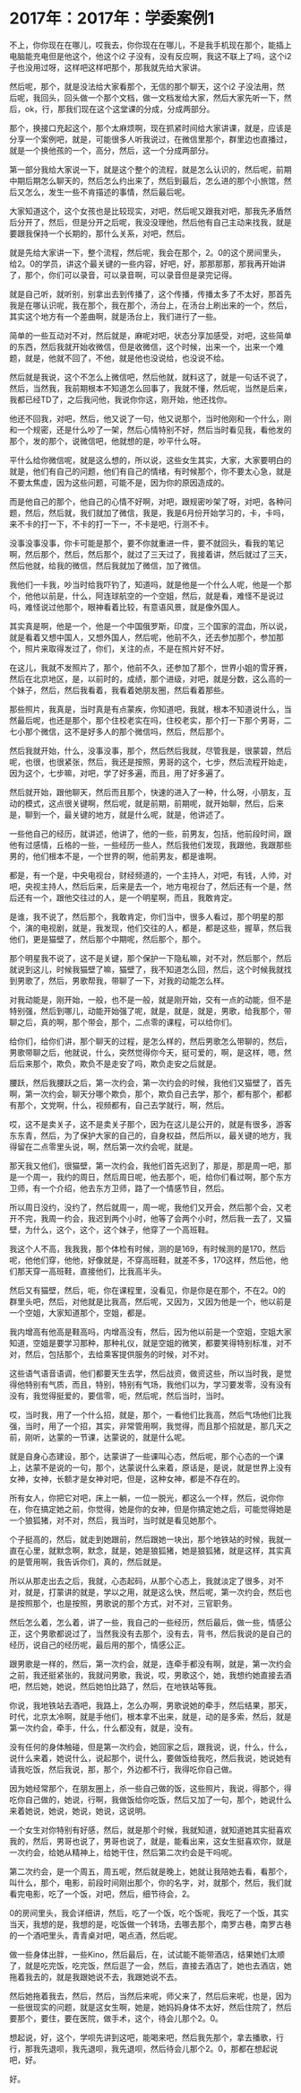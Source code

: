 # 2017年：2017年：学委案例1

不上，你你现在在哪儿，哎我去，你你现在在哪儿，不是我手机现在那个，能插上电脑能充电但是他这个，他这个i2 子没有，没有反应啊，我这不联上了吗，这个i2 子也没用过呀，这样吧这样吧那个，那我就先给大家讲。

然后呢，那个，就是没法给大家看那个，无信的那个聊天，这个i2 子没法用，然后呢，我回头，回头做一个那个文档，做一文档发给大家，然后大家先听一下，然后，ok，行，那我们现在这个这堂课的分成，分成两部分。

那个，换接口充起这个，那个太麻烦啊，现在抓紧时间给大家讲课，就是，应该是分享一个案例吧，就是，可能很多人听我说过，在微信里那个，群里边也直播过，就是一个换他孩的一个，高分，然后，这一个分成两部分。

第一部分我给大家说一下，就是这个整个的流程，就是怎么认识的，然后呢，前期中期后期怎么聊天的，然后怎么约出来了，然后到最后，怎么进的那个小旅馆，然后又怎么，发生一些不肯描述的事情，然后最后呢。

大家知道这个，这个女孩也是比较现实，对吧，然后呢又跟我对吧，那我先矛盾然后分开了，然后，但是分开之后呢，我没没理他，然后他有自己主动来找我，就是要跟我保持一个长期的，那什么关系，对吧，然后。

就是先给大家讲一下，整个流程，然后呢，我会在那个，2。0的这个房间里头，给2。0的学员，讲这个最关键的一些内容，好吧，好，那那那那，那我再开始讲了，那个，你们可以录音，可以录音啊，可以录音但是录完记得。

就是自己听，就听别，别拿出去到传播了，这个传播，传播太多了不太好，那首先我是在哪认识呢，我在那个，我在那个，汤台上，在汤台上刷出来的一个，然后，其实这个地方有一个差曲啊，就是汤台上，我们进行了一些。

简单的一些互动对不对，然后就是，麻呢对吧，状态分享加感受，对吧，这些简单的东西，然后我就开始收微信，但是收微信，这个时候，出来一个，出来一个难题，就是，他就不回了，不他，就是他也没说给，也没说不给。

然后就是我说，这个不怎么上微信吧，然后他就，就料这了，就是一句话不说了，然后，当然我，我前期根本不知道怎么回事了，我就不懂，然后呢，当然是后来，我都已经TD了，之后我问他，我说你你这，刚开始，他还找你。

他还不回我，对吧，然后，他又说了一句，他又说那个，当时他刚和一个什么，刚和一个规密，还是什么吵了一架，然后心情特别不好，然后当时看见我，看他发的那个，发的那个，说微信吧，他就想的是，吵平什么呀。

平什么给你微信呢，就是这么想的，所以说，这些女生其实，大家，大家要明白的就是，他们有自己的问题，他们有自己的情绪，有时候那个，你不要太心急，就是不要太焦虚，因为这些问题，可能不是，因为你的原因造成的。

而是他自己的那个，他自己的心情不好啊，对吧，跟规密吵架了呀，对吧，各种问题，然后，然后就，我们就加了微信，我是，我是6月份开始学习的，卡，卡吗，来不卡的打一下，不卡的打一下一，不卡是吧，行测不卡。

没事没事没事，你卡可能是那个，要不你就重进一件，要不就回头，看我的笔记啊，然后那个，然后，然后那个，就过了三天过了，我接着讲，然后就过了三天，然后他就，给我的微信，然后我就加了微信，加了微信。

我他们一卡我，吵当时给我吓钓了，知道吗，就是他是一个什么人呢，他是一个那个，他他以前是，什么，阿连球航空的一个空姐，然后，就是看，难怪不是说过吗，难怪说过他那个，眼神看着比较，有意语风景，就是像外国人。

其实真是啊，他是一个，他是一个中国俄罗斯，印度，三个国家的混血，所以说，就是看着又想中国人，又想外国人，然后呢，他前不久，还去参加那个，参加那个，照片来取得发过了，你们，关注的点，不是在照片好不好。

在这儿，我就不发照片了，那个，他前不久，还参加了那个，世界小姐的雪牙赛，然后在北京地区，是，以前时的，成绩，那个进级，对吧，就是分数，这么高的一个妹子，然后，然后我看着，我看着她朋友圈，然后看着那些。

那些照片，我真是，当时真是有点蒙疾，你知道吧，我就，根本不知道说什么，当然最后呢，也还是那个，那个住校老实在吗，住校老实，那个打一下那个男哥，二七小那个微信，这不是好多人的那个微信吗，然后，然后那个。

然后我就开始，什么，没事没事，那个，然后然后我就，尽管我是，很蒙碧，然后呢，也很，也很紧张，然后，我还是按照，男哥的这个，七步，然后流程开始走，因为这个，七步嘛，对吧，学了好多遍，而且，用了好多遍了。

然后就开始，跟他聊天，然后而且那个，快速的进入了一种，什么呀，小朋友，互动的模式，这点很关键啊，然后呢，就是前期，前期呢，就开始聊，然后，后来是，聊到一个，最关键的地方，就是什么呢，就是，他讲述了。

一些他自己的经历，就讲述，他讲了，他的一些，前男友，包括，他前段时间，跟他有过感情，丘格的一些，一些经历一些人，然后我他们发现，我跟他，我跟那些男的，他们根本不是，一个世界的啊，他前男友，都是谁啊。

都是，有一个是，中央电视台，财经频道的，一个主持人，对吧，有钱，人帅，对吧，央视主持人，然后后来，后来是去一个，地方电视台了，然后还有一个是，然后还有一个，跟他交往过的人，是一个明星啊，而且，我敢肯定。

是谁，我不说了，然后那个，我敢肯定，你们当中，很多人看过，那个明星的那个，演的电视剧，就是，我发现，他们交往的人，都是，都是这些，握草，然后我他们，更是猫壁了，然后那个中期呢，然后那个，那个。

那个明星我不说了，这不是关键，那个保护一下隐私嘛，对不对，然后那个，然后就说到这儿，时候我猫壁了嘛，猫壁了，我不知道怎么回，然后，这个时候我就找到男歌了，然后，男歌帮我，带聊了一下，对我的动能怎么样。

对我动能是，刚开始，一般，也不是一般，就是刚开始，交有一点的动能，但不是特别强，然后到哪儿，动能开始强了呢，就是，就是，就是，男歌，给我那个，带聊之后，真的啊，那个带会，那个，二点零的课程，可以给你们。

给你们，给你们讲，那个聊天的过程，是怎么样的，然后男歌怎么带聊的，然后，男歌带聊之后，他就说，什么，突然觉得你今天，挺可爱的，啊，是这样，嗯，然后后来那个，欺负，欺负不是走安了吗，欺负走安之后就是。

腰跃，然后我腰跃之后，第一次约会，第一次约会的时候，我他们又猫壁了，首先啊，第一次约会，聊天分哪个欺负，那个，欺负自己去学，那个，都有那个，都都有那个，文党啊，什么，视频都有，自己去学就行，啊，然后。

哎，这不是卖关子，这不是卖关子那个，因为在这儿是公开的，就是有很多，游客东东青，然后，为了保护大家的自己的，自身权益，然后所以，最关键的地方，我得留在二点零里头说，啊，然后第一次约会呢，就是。

那天我又他们，很猫壁，第一次约会，我他们首先迟到了，那是，那是周一吧，那是一个周一，我约的周日，然后周日呢，他去那个，呃，给你们看过啊，那个东方卫师，有一个介绍，他去东方卫师，路了一个情感节目，然后。

所以周日没约，没约了，然后就周一，周一呢，我他们又开会，然后那个会，又老开不完，我周一约会，我迟到两个小时，他等了会两个小时，然后我一去了，又猫壁，为什么，这个，这个，这个妹子，他穿了一个高班鞋。

我这个人不高，我我我，那个体检有时候，测的是169，有时候测的是170，然后呢，他他们穿，他他，好像就是，不穿高班鞋，就差不多，170这样，然后他，他们那天穿一高班鞋，直接他们，比我高半头。

然后又有猫壁，然后，呃，你在课程里，没看见，你是你是在那个，不在2。0的群里头吧，然后，对他就是比我高，然后呢，又因为，又因为他是一个，他以前是一个空姐，大家知道那个，空姐，都是。

我内增高有他高是鞋高吗，内增高没有，然后，因为他以前是一个空姐，空姐大家知道，空姐是要学习那种，那种礼仪，就是空姐的微笑，都要笑得特别标准，对不对，然后，包括那个，去给乘客提供服务的时候，对不对。

这些语气语音语调，他们都要天生去学，然后战资，做资这些，所以当时我，是觉得他特别有气质，而且，特别，特别有气场，我他们以为，学习要发零，没有没有没有，我觉得挺爱的，要信零，呃，然后呢，然后当时，当时。

哎，当时我，用了一个什么招，就是，那个，一看他们比我高，然后气场他们比我强，当时，用了一个招，其实，非常管用啊，我觉得，而且那个招就是，那几天之前，刚听，达蒙的一节课，达蒙说的，就是什么呢。

就是自身心态建设，那个，达蒙讲了一些课叫心态，然后呢，那个心态的一个课上，达蒙不是说的一句，那个，达蒙说什么来着，原话是，是说，就是世界上没有女神，女神，长额才是女神对吧，但是，这种女神，都是不存在的。

所有女人，你把它对吧，床上一躺，一位一脱光，都这么一个样，然后，说你你在，你在搞定她之前，你觉得，她是你的女神，但是你搞定她之后，可能觉得她是一个狼狐猪，对不对，然后，我当时，当时就是看见她那个。

个子挺高的，然后，就走到她跟前，然后跟她一块出，那个地铁站的时候，我就一直在心里，就默念啊，默念，就是，她是狼狐猪，她是狼狐猪，就是这样，其实真的是管用啊，我告诉你们，真的，然后就是。

所以从那走出去之后，我就，心态起码，从那个心态上，我就淡定了很多，对不对，就是，打蒙讲的就是，学以之用，就是这么快，然后呢，第一次约会，然后也是按照那个，也是按照，男歌说的那个方式，对不对，三官职务。

然后怎么着，怎么着，讲了一些，我自己的一些经历，然后最后，做一些，情感公正，这个男歌都说过了，当然我没有去那个，没有去，背书，然后我说的是自己的经历，说自己的经历呢，最后用的那个，情感公正。

跟男歌是一样的，然后，第一次约会，就是，连牵手都没有啊，就是，第一次约会之前，我还挺紧张的，我就问男歌，我说，哎，男歌这个，她，我想约她直接去酒吧，然后她，她说，然后她怕比路了，然后，在地铁站等我。

你说，我地铁站去酒吧，我路上，怎么办啊，男歌说她的牵手，然后结果，那天，时代，北京太冷啊，就是手他们，根本拿不出来，就是，动的是多索，然后，就是第一次约会，牵手，什么，什么都没有，就是，没有。

没有任何的身体触碰，但是第一次约会，她回家之后，跟我说，说，什么，什么，说什么来着，她说什么，说起那个，说什么，要做饭给我吃，然后我说，她说她有请我吃饭，然后我说，那，那个，外边都不行，我得吃你自己做。

因为她经常那个，在朋友圈上，杀一些自己做的饭，这些照片，我说，得那个，得吃你自己做的，她说，行啊，我做饭给你吃饭，然后又加了一句，那个，她说什么来着她说，她说，她说，她说，这说明。

一个女生对你特别有好感，然后，就是那个时候，我就知道，就知道她其实挺喜欢我的，然后，男哥也说了，男哥也说了，就是，能看出来，这女生挺喜欢你，就是一次约会，给她从精神上，给她干住，然后第二次约会是干吗呢。

第二次约会，是一个周五，周五呢，然后就是晚上，她就让我陪她去看，看那个，叫什么，那个，电影，前段时间刚出那个，你的名字，对，就那个，然后，我们就看完电影，吃了一个饭，对吧，然后，细节待会，2。

0的房间里头，我会详细讲，然后，吃了一个饭，吃个饭呢，我吃了一个饭，其实当天，我想的是，我想的是，吃饭做一个转场，去哪去那个，南罗古巷，南罗古巷的一个酒吧里头，青青桌对吧，喝点酒，然后呢。

做一些身体出胖，一些Kino，然后最后，在，试试能不能带酒店，结果她们太顺了，就是吃完饭，吃完饭，然后逛了一会，然后，直接去酒店了，她也去酒店，她拖着我去的，就是我跟她说不去，我跟她说不去。

然后她拖着我去，然后，然后，当然后来呢，师父来了，然后后来呢，也是，因为一些很现实的问题，就是这女生啊，她是，她妈妈身体不太好，然后住院了，然后要那个，要住，要在医院，做手术，这个，待会儿那个2。0。

想起说，好，这个，学呗先讲到这吧，能喝来吧，然后我先那个，拿去播歌，行行，那我先退呗，我先退呗，我先退呗，然后待会儿那个2。0，那都在想起说吧，好。

好。